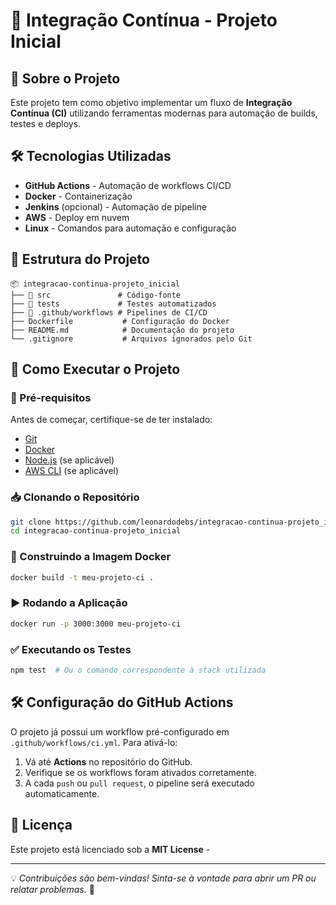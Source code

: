 # 🚀 Integração Contínua - Projeto Inicial

## 📌 Sobre o Projeto
Este projeto tem como objetivo implementar um fluxo de **Integração Contínua (CI)** utilizando ferramentas modernas para automação de builds, testes e deploys.

## 🛠 Tecnologias Utilizadas
- **GitHub Actions** - Automação de workflows CI/CD
- **Docker** - Containerização
- **Jenkins** (opcional) - Automação de pipeline
- **AWS** - Deploy em nuvem
- **Linux** - Comandos para automação e configuração

## 📂 Estrutura do Projeto
```
📦 integracao-continua-projeto_inicial
├── 📁 src               # Código-fonte
├── 📁 tests             # Testes automatizados
├── 📁 .github/workflows # Pipelines de CI/CD
├── Dockerfile           # Configuração do Docker
├── README.md            # Documentação do projeto
└── .gitignore           # Arquivos ignorados pelo Git
```

## 🚀 Como Executar o Projeto
### 🔧 Pré-requisitos
Antes de começar, certifique-se de ter instalado:
- [Git](https://git-scm.com/)
- [Docker](https://www.docker.com/)
- [Node.js](https://nodejs.org/) (se aplicável)
- [AWS CLI](https://aws.amazon.com/cli/) (se aplicável)

### 📥 Clonando o Repositório
```sh
git clone https://github.com/leonardodebs/integracao-continua-projeto_inicial.git
cd integracao-continua-projeto_inicial
```

### 🐳 Construindo a Imagem Docker
```sh
docker build -t meu-projeto-ci .
```

### ▶️ Rodando a Aplicação
```sh
docker run -p 3000:3000 meu-projeto-ci
```

### ✅ Executando os Testes
```sh
npm test  # Ou o comando correspondente à stack utilizada
```

## 🛠 Configuração do GitHub Actions
O projeto já possui um workflow pré-configurado em `.github/workflows/ci.yml`. Para ativá-lo:
1. Vá até **Actions** no repositório do GitHub.
2. Verifique se os workflows foram ativados corretamente.
3. A cada `push` ou `pull request`, o pipeline será executado automaticamente.

## 📜 Licença
Este projeto está licenciado sob a **MIT License** - 

---
💡 *Contribuições são bem-vindas! Sinta-se à vontade para abrir um PR ou relatar problemas.* 🚀
